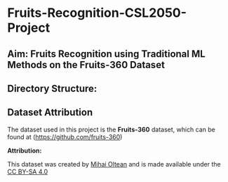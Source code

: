 # Fruits-Recognition-CSL2050-Project

## Aim: Fruits Recognition using Traditional ML Methods on the Fruits-360 Dataset

## Directory Structure:

## Dataset Attribution

The dataset used in this project is the **Fruits-360** dataset, which can be found at (https://github.com/fruits-360)

**Attribution:**  

This dataset was created by [Mihai Oltean](https://mihaioltean.github.io/) and is made available under the [CC BY-SA 4.0](https://creativecommons.org/licenses/by-sa/4.0/)

